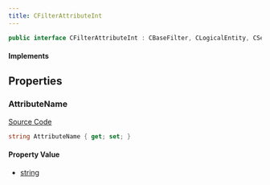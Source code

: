 ```yaml
---
title: CFilterAttributeInt
---
```


```csharp
public interface CFilterAttributeInt : CBaseFilter, CLogicalEntity, CServerOnlyEntity, CBaseEntity, CEntityInstance, ISchemaClass<CEntityInstance>, ISchemaClass<CBaseEntity>, ISchemaClass<CServerOnlyEntity>, ISchemaClass<CLogicalEntity>, ISchemaClass<CBaseFilter>, ISchemaClass<CFilterAttributeInt>, ISchemaField, ISchemaClass, INativeHandle
```

#### Implements

## Properties

### AttributeName

[Source Code](https://github.com/swiftly-solution/swiftlys2/blob/beta/managed/src/SwiftlyS2.Generated/Schemas/Interfaces/CFilterAttributeInt.cs#L16)

```csharp
string AttributeName { get; set; }
```

#### Property Value

- [string](https://learn.microsoft.com/dotnet/api/system.string)

